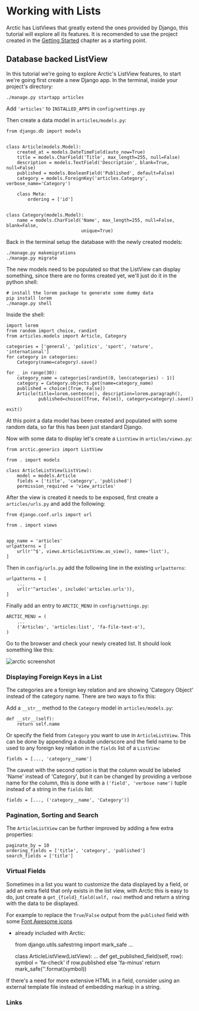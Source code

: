 # Working with Lists

Arctic has ListViews that greatly extend the ones provided by Django, this 
tutorial will explore all its features.
It is recomended to use the project created in the [Getting Started](../#getting-started) chapter as a starting point.

## Database backed ListView

In this tutorial we're going to explore Arctic's ListView features, to start
we're going first create a new Django app. In the terminal, inside your project's 
directory:

    ./manage.py startapp articles

Add `'articles'` to `INSTALLED_APPS` in `config/settings.py`

Then create a data model in `articles/models.py`:

    from django.db import models


    class Article(models.Model):
        created_at = models.DateTimeField(auto_now=True)
        title = models.CharField('Title', max_length=255, null=False)
        description = models.TextField('Description', blank=True, null=False)
        published = models.BooleanField('Published', default=False)
        category = models.ForeignKey('articles.Category', verbose_name='Category')

        class Meta:
            ordering = ['id']


    class Category(models.Model):
        name = models.CharField('Name', max_length=255, null=False, blank=False,
                                unique=True)


Back in the terminal setup the database with the newly created models:

    ./manage.py makemigrations
    ./manage.py migrate

The new models need to be populated so that the ListView can display something,
since there are no forms created yet, we'll just do it in the python shell:


    # install the lorem package to generate some dummy data
    pip install lorem
    ./manage.py shell

Inside the shell:

    import lorem
    from random import choice, randint
    from articles.models import Article, Category

    categories = ['general', 'politics', 'sport', 'nature', 'international']
    for category in categories:
        Category(name=category).save()
    
    for _ in range(30):
        category_name = categories[randint(0, len(categories) - 1)]
        category = Category.objects.get(name=category_name)
        published = choice([True, False])
        Article(title=lorem.sentence(), description=lorem.paragraph(),
                published=choice([True, False]), category=category).save()

    exit()

At this point a data model has been created and populated with some random data,
so far this has been just standard Django.

Now with some data to display let's create a `ListView` in `articles/views.py`:

    from arctic.generics import ListView

    from . import models 

    class ArticleListView(ListView):
        model = models.Article
        fields = ['title', 'category', 'published']
        permission_required = 'view_articles'

After the view is created it needs to be exposed, first create a 
`articles/urls.py` and add the following:

    from django.conf.urls import url

    from . import views


    app_name = 'articles'
    urlpatterns = [
        url(r'^$', views.ArticleListView.as_view(), name='list'),
    ]

Then in `config/urls.py` add the following line in the existing `urlpatterns`:

    urlpatterns = [
        ...
        url(r'^articles', include('articles.urls')),
    ]

Finally add an entry to `ARCTIC_MENU` in `config/settings.py`:

    ARCTIC_MENU = (
        ...
        ('Articles', 'articles:list', 'fa-file-text-o'),
    )

Go to the browser and check your newly created list.
It should look something like this:

![arctic screenshot](../img/lists-1.png)


### Displaying Foreign Keys in a List

The categories are a foreign key relation and are showing 'Category Object'
instead of the category name. There are two ways to fix this:

Add a `__str__` method to the `Category` model in `articles/models.py`:

    def __str__(self):
        return self.name

Or specify the field from `Category` you want to use in `ArticleListView`. 
This can be done by appending a double underscore and the field name to be used 
to any foreign key relation in the `fields` list of a `ListView`:

    fields = [..., 'category__name']

The caveat with the second option is that the column would be labeled 'Name' 
instead of 'Category', but it can be changed by providing a verbose name for 
the column, this is done with a `('field', 'verbose name')` tuple instead of a 
string in the `fields` list:

    fields = [..., ('category__name', 'Category')]


### Pagination, Sorting and Search

The `ArticleListView` can be further improved by adding a few extra properties:

    paginate_by = 10
    ordering_fields = ['title', 'category', 'published']
    search_fields = ['title']

### Virtual Fields

Sometimes in a list you want to customize the data displayed by a field, or
add an extra field that only exists in the list view, with Arctic this is easy
to do, just create a `get_{field}_field(self, row)` method and return a string 
with the data to be displayed. 

For example to replace the `True`/`False` output from
the `published` field with some [Font Awesome icons](http://fontawesome.io/icons/) 
- already included with Arctic:

    from django.utils.safestring import mark_safe
    ...


    class ArticleListView(ListView):
        ...
        def get_published_field(self, row):
            symbol = 'fa-check' if row.published else 'fa-minus'
            return mark_safe('<i class="fa {}"></i>'.format(symbol))

If there's a need for more extensive HTML in a field, consider using an external 
template file instead of embedding markup in a string.


### Links

